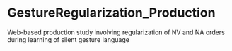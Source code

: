 # GestureRegularization_Production
 Web-based production study involving regularization of NV and NA orders during learning of silent gesture language
